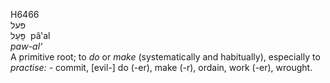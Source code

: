 <body>
  <p>H6466<br>  פּעל  <br> פָּעַל  ‎  pâ‛al  <br><i>paw-al‘ </i><br>A primitive root; to <i>do</i> or <i>make</i> (systematically and habitually), especially to <i>practise: - </i>commit, [evil-] do (-er), make (-r), ordain, work (-er), wrought.<br></p>
 </body>